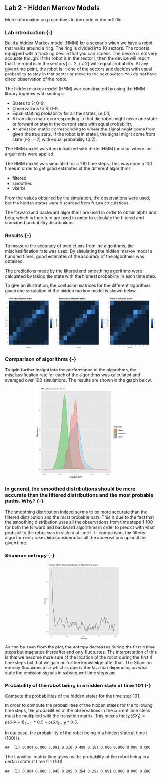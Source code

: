 






## Lab 2 - Hidden Markov Models

More information on procedures in the code or the pdf file.

### Lab introduction {-}

Build a hidden Markov model (HMM) for a scenario when we have a robot that walks around a ring. The ring is divided into 10 sectors. The robot is equipped with a tracking device that you can access. The device is not very accurate though: If the robot is in the sector i, then the device will report that the robot is in the sectors [i − 2, i + 2] with equal probability. At any given time point, the robot is in one of the sectors and decides with equal probability to stay in that sector or move to the next sector. You do not have direct observation of the robot.

The hidden markov model (HMM) was constructed by using the HMM library together with settings:

- States to S: 0-9,
- Observations to S: 0-9, 
- Equal starting probability for all the states, i.e 0.1, 
- A transition matrix corresponding to that the robot might move one state or forward or stay in the current state with equal probability,
- An emission matrix corresponding to where the signal might come from given the true state. If the robot is in state i, the signal might come from state [i-2, i+2] with equal probability (0.2).

The HMM model was then initialized with the initHMM function where the arguments were applied. 

The HMM model was simulated for a 100 time steps. This was done a 100 times in order to get good estimates of the different algorithms: 
 
- filtered 
- smoothed 
- viterbi

From the values obtained by the simulation, the observations were used, but the hidden states were discarded from future calculations. 

The forward and backward algorithms are used in order to obtain alpha and beta, which in their turn are used in order to calculate the filtered and smoothed probability distributions. 


### Results {-}

To measure the accuracy of predictions from the algorithms, the misclassification rate was used. By simulating the hidden markov model a hundred times, good estimates of the accuracy of the algorithms was obtained. 

The predictions made by the filtered and smoothing algorithms were calculated by taking the state with the highest probability in each time step.

To give an illustration, the confusion matrices for the different algorithms given one simulation of the hidden markov model is shown below. 

<img src="figure/unnamed-chunk-2-1.png" title="plot of chunk unnamed-chunk-2" alt="plot of chunk unnamed-chunk-2" width="33%" /><img src="figure/unnamed-chunk-2-2.png" title="plot of chunk unnamed-chunk-2" alt="plot of chunk unnamed-chunk-2" width="33%" /><img src="figure/unnamed-chunk-2-3.png" title="plot of chunk unnamed-chunk-2" alt="plot of chunk unnamed-chunk-2" width="33%" />

### Comparison of algorithms {-}

To gain further insight into the performance of the algorithms, the misclassification rate for each of the algorithms was calculated and averaged over 100 simulations. The results are shown in the graph below. 

<img src="figure/plot-1.png" title="plot of chunk plot" alt="plot of chunk plot" width="60%" style="display: block; margin: auto;" />

### In general, the smoothed distributions should be more accurate than the filtered distributions and the most probable paths. Why? {-}

The smoothing distribution indeed seems to be more accurate than the filtered distribution and the most probable path. This is due to the fact that the smoothing distribution uses all the observations from time steps 1-100 for both the forward and backward algorithms in order to predict with what probability the robot was in state x at time t. In comparison, the filtered algorithm only takes into consideration all the observations up until the given time.


### Shannon entropy {-}


<img src="figure/unnamed-chunk-3-1.png" title="plot of chunk unnamed-chunk-3" alt="plot of chunk unnamed-chunk-3" width="50%" style="display: block; margin: auto;" />

As can be seen from the plot, the entropy decreases during the first 4 time steps but stagnates thereafter and only fluctuates. The interpretation of this is that we become more sure of the location of the robot during the first 4 time steps but that we gain no further knowledge after that. The Shannon entropy fluctuates a lot which is due to the fact that depending on what state the emission signals in subsequent time steps are. 

### Probability of the robot being in a hidden state at time 101 {-}

Compute the probabilities of the hidden states for the time step 101.

In order to compute the probabilities of the hidden states for the following time steps, the probabilities of the observations in the current time steps must be multiplied with the transition matrix. This means that $p(SX_{t}) = p(S(X-1)_{t-1}) *0.5 + p(SX_{t-1})*0.5$.

In our case, the probability of the robot being in a hidden state at time t (100) is


```
##  [1] 0.000 0.000 0.091 0.318 0.409 0.182 0.000 0.000 0.000 0.000
```

The transition matrix then gives us the probability of the robot being in a certain state at time t+1 (101)


```
##  [1] 0.000 0.000 0.045 0.205 0.364 0.295 0.091 0.000 0.000 0.000
```
